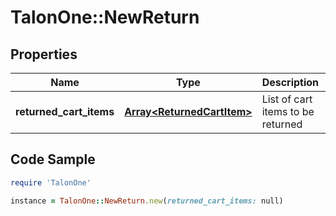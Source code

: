 # TalonOne::NewReturn

## Properties

Name | Type | Description | Notes
------------ | ------------- | ------------- | -------------
**returned_cart_items** | [**Array&lt;ReturnedCartItem&gt;**](ReturnedCartItem.md) | List of cart items to be returned | 

## Code Sample

```ruby
require 'TalonOne'

instance = TalonOne::NewReturn.new(returned_cart_items: null)
```


